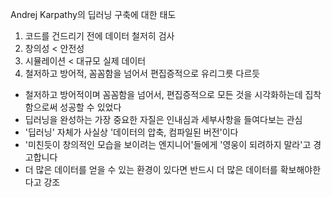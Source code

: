Andrej Karpathy의 딥러닝 구축에 대한 태도


1. 코드를 건드리기 전에 데이터 철저히 검사
2. 창의성 < 안전성
3. 시뮬레이션 < 대규모 실제 데이터
4. 철저하고 방어적, 꼼꼼함을 넘어서 편집증적으로 유리그릇 다르듯



- 철저하고 방어적이며 꼼꼼함을 넘어서, 편집증적으로 모든 것을 시각화하는데 집착함으로써 성공할 수 있었다
- 딥러닝을 완성하는 가장 중요한 자질은 인내심과 세부사항을 들여다보는 관심
- '딥러닝' 자체가 사실상 '데이터의 압축, 컴파일된 버전'이다
- '미친듯이 창의적인 모습을 보이려는 엔지니어'들에게 '영웅이 되려하지 말라'고 경고합니다
- 더 많은 데이터를 얻을 수 있는 환경이 있다면 반드시 더 많은 데이터를 확보해야한다고 강조